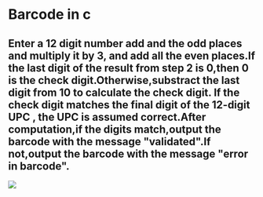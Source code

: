 # Barcode in c
## Enter a 12 digit number add and the odd places and multiply it by 3, and add all the even places.If the last digit of the result from step 2 is 0,then 0 is the check digit.Otherwise,substract the last digit from 10 to calculate the check digit. If the check digit matches the final digit of the 12-digit UPC , the UPC is assumed correct.After computation,if the digits match,output the barcode with the message "validated".If not,output the barcode with the message "error in barcode".
![](https://img.shields.io/badge/c-grey?style=for-the-badge&logo=c)
